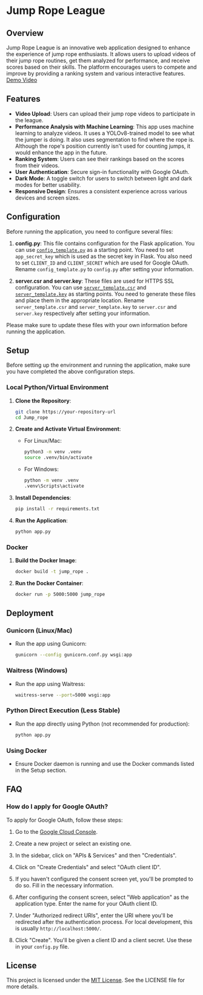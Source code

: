 # Jump Rope League

## Overview

Jump Rope League is an innovative web application designed to enhance the experience of jump rope enthusiasts. It allows users to upload videos of their jump rope routines, get them analyzed for performance, and receive scores based on their skills. The platform encourages users to compete and improve by providing a ranking system and various interactive features.  
[Demo Video](https://www.youtube.com/watch?v=Oq_92e1Apqw)

## Features

- **Video Upload**: Users can upload their jump rope videos to participate in the league.
- **Performance Analysis with Machine Learning**: This app uses machine learning to analyze videos. It uses a YOLOv8-trained model to see what the jumper is doing. It also uses segmentation to find where the rope is. Although the rope's position currently isn't used for counting jumps, it would enhance the app in the future.
- **Ranking System**: Users can see their rankings based on the scores from their videos.
- **User Authentication**: Secure sign-in functionality with Google OAuth.
- **Dark Mode**: A toggle switch for users to switch between light and dark modes for better usability.
- **Responsive Design**: Ensures a consistent experience across various devices and screen sizes.

## Configuration

Before running the application, you need to configure several files:

1. **config.py**: This file contains configuration for the Flask application. You can use [`config_template.py`](./config_template.py) as a starting point. You need to set `app_secret_key` which is used as the secret key in Flask. You also need to set `CLIENT_ID` and `CLIENT_SECRET` which are used for Google OAuth. Rename `config_template.py` to `config.py` after setting your information.

2. **server.csr and server.key**: These files are used for HTTPS SSL configuration. You can use [`server_template.csr`](./server_template.csr) and [`server_template.key`](./server_template.key) as starting points. You need to generate these files and place them in the appropriate location. Rename `server_template.csr` and `server_template.key` to `server.csr` and `server.key` respectively after setting your information.

Please make sure to update these files with your own information before running the application.

## Setup

Before setting up the environment and running the application, make sure you have completed the above configuration steps.

### Local Python/Virtual Environment

1. **Clone the Repository**:

   ```bash
   git clone https://your-repository-url
   cd Jump_rope
   ```

2. **Create and Activate Virtual Environment**:
   - For Linux/Mac:

     ```bash
     python3 -m venv .venv
     source .venv/bin/activate
     ```

   - For Windows:

     ```bash
     python -m venv .venv
     .venv\Scripts\activate
     ```

3. **Install Dependencies**:

   ```bash
   pip install -r requirements.txt
   ```

4. **Run the Application**:

   ```bash
   python app.py
   ```

### Docker

1. **Build the Docker Image**:

   ```bash
   docker build -t jump_rope .
   ```

2. **Run the Docker Container**:

   ```bash
   docker run -p 5000:5000 jump_rope
   ```

## Deployment

### Gunicorn (Linux/Mac)

- Run the app using Gunicorn:

  ```bash
  gunicorn --config gunicorn.conf.py wsgi:app
  ```

### Waitress (Windows)

- Run the app using Waitress:

  ```bash
  waitress-serve --port=5000 wsgi:app
  ```

### Python Direct Execution (Less Stable)

- Run the app directly using Python (not recommended for production):

  ```bash
  python app.py
  ```

### Using Docker

- Ensure Docker daemon is running and use the Docker commands listed in the Setup section.

## FAQ

### How do I apply for Google OAuth?

To apply for Google OAuth, follow these steps:

1. Go to the [Google Cloud Console](https://console.cloud.google.com/).

2. Create a new project or select an existing one.

3. In the sidebar, click on "APIs & Services" and then "Credentials".

4. Click on "Create Credentials" and select "OAuth client ID".

5. If you haven't configured the consent screen yet, you'll be prompted to do so. Fill in the necessary information.

6. After configuring the consent screen, select "Web application" as the application type. Enter the name for your OAuth client ID.

7. Under "Authorized redirect URIs", enter the URI where you'll be redirected after the authentication process. For local development, this is usually `http://localhost:5000/`.

8. Click "Create". You'll be given a client ID and a client secret. Use these in your `config.py` file.

## License

This project is licensed under the [MIT License](LICENSE). See the LICENSE file for more details.
